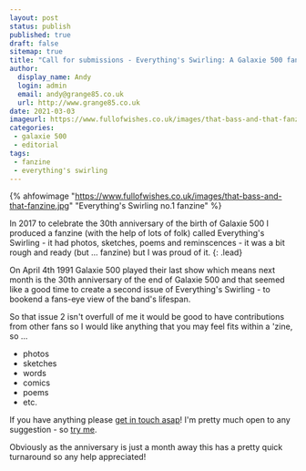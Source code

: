 ```yaml
---
layout: post
status: publish
published: true
draft: false
sitemap: true
title: "Call for submissions - Everything's Swirling: A Galaxie 500 fanzine"
author:
  display_name: Andy
  login: admin
  email: andy@grange85.co.uk
  url: http://www.grange85.co.uk
date: 2021-03-03
imageurl: https://www.fullofwishes.co.uk/images/that-bass-and-that-fanzine.jpg
categories:
 - galaxie 500
 - editorial
tags:
 - fanzine
 - everything's swirling
---
```

{% ahfowimage "https://www.fullofwishes.co.uk/images/that-bass-and-that-fanzine.jpg" "Everything's Swirling no.1 fanzine" %}

In 2017 to celebrate the 30th anniversary of the birth of Galaxie 500 I produced a fanzine (with the help of lots of folk) called Everything's Swirling - it had photos, sketches, poems and reminscences - it was a bit rough and ready (but ... fanzine) but I was proud of it.
{: .lead}

On April 4th 1991 Galaxie 500 played their last show which means next month is the 30th anniversary of the end of Galaxie 500 and that seemed like a good time to create a second issue of Everything's Swirling - to bookend a fans-eye view of the band's lifespan.

So that issue 2 isn't overfull of me it would be good to have contributions from other fans so I would like anything that you may feel fits within a 'zine, so ...

 - photos
 - sketches
 - words
 - comics
 - poems
 - etc.

If you have anything please [get in touch asap](/about/)! I'm pretty much open to any suggestion - so [try me](/about/).



Obviously as the anniversary is just a month away this has a pretty quick turnaround so any help appreciated!			